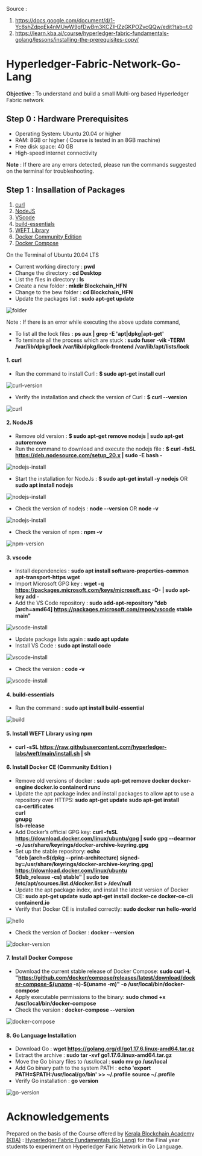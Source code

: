 Source : 
1. https://docs.google.com/document/d/1-Yc8shZdpqEk4nMUwW9gfDwBm3KCZIHZzGKPOZvcQQw/edit?tab=t.0
2. https://learn.kba.ai/course/hyperledger-fabric-fundamentals-golang/lessons/installing-the-prerequisites-copy/

# Hyperledger-Fabric-Network-Go-Lang
**Objective** : To understand and build a small Multi-org based Hyperledger Fabric network 

## Step 0 : Hardware Prerequisites
- Operating System: Ubuntu 20.04 or higher
- RAM: 8GB or higher ( Course is tested in an 8GB machine)
- Free disk space: 40 GB
- High-speed internet connectivity

**Note** : If there are any errors detected, please run the commands suggested on the terminal for troubleshooting.

## Step 1 : Insallation of Packages
1. [curl](https://github.com/LifnaJos/Hyperledger-Fabric-Network-Go-Lang#1-curl)
2. [NodeJS](https://github.com/LifnaJos/Hyperledger-Fabric-Network-Go-Lang#2-nodejs)
3. [VScode](https://github.com/LifnaJos/Hyperledger-Fabric-Network-Go-Lang#3-vscode)
4. [build-essentials](https://github.com/LifnaJos/Hyperledger-Fabric-Network-Go-Lang#4-build-essentials)
5. [WEFT Library](https://github.com/LifnaJos/Hyperledger-Fabric-Network-Go-Lang#5-install-weft-library-using-npm)
6. [Docker Community Edition](https://github.com/LifnaJos/Hyperledger-Fabric-Network-Go-Lang#6-install-docker-ce-community-edition-)
7. [Docker Compose]()


On the Terminal of Ubuntu 20.04 LTS
- Current working directory : **pwd**
- Change the directory : **cd Desktop**
- List the files in directory : **ls**
- Create a new folder : **mkdir Blockchain_HFN**
- Change to the bew folder : **cd Blockchain_HFN**
- Update the packages list : **sudo apt-get update**

![folder](https://github.com/LifnaJos/Hyperledger-Fabric-Network-Go-Lang/blob/main/folder.png)  

Note : If there is an error while executing the above update command, 
- To list all the lock files : **ps aux | grep -E 'apt|dpkg|apt-get'** 
- To teminate all the process which are stuck : **sudo fuser -vik -TERM /var/lib/dpkg/lock /var/lib/dpkg/lock-frontend /var/lib/apt/lists/lock** 

#### 1. curl
- Run the command to install Curl : **$ sudo apt-get install curl**
  
![curl-version](https://github.com/LifnaJos/Hyperledger-Fabric-Network-Go-Lang/blob/main/curl-1.png)

- Verify the installation and check the version of Curl : **$ curl --version**

![curl](https://github.com/LifnaJos/Hyperledger-Fabric-Network-Go-Lang/blob/main/curl-2.png)
  
#### 2. NodeJS
- Remove old version : **$ sudo apt-get remove nodejs | sudo apt-get autoremove**
- Run the command to download and execute the nodejs file : **$ curl -fsSL https://deb.nodesource.com/setup_20.x | sudo -E bash -**

![nodejs-install](https://github.com/LifnaJos/Hyperledger-Fabric-Network-Go-Lang/blob/main/nodejs-1.png)

- Start the installation for NodeJs :
  **$ sudo apt-get install -y nodejs**
  OR
  **sudo apt install nodejs**

![nodejs-install](https://github.com/LifnaJos/Hyperledger-Fabric-Network-Go-Lang/blob/main/nodejs-2.png)

- Check the version of nodejs : **node --version** OR **node -v**

![nodejs-install](https://github.com/LifnaJos/Hyperledger-Fabric-Network-Go-Lang/blob/main/nodejs-3.png)

- Check the version of npm : **npm -v**

![npm-version](https://github.com/LifnaJos/Hyperledger-Fabric-Network-Go-Lang/blob/main/npm-version.png)
  

#### 3. vscode
- Install dependencies : **sudo apt install software-properties-common apt-transport-https wget**
- Import Microsoft GPG key : **wget -q https://packages.microsoft.com/keys/microsoft.asc -O- | sudo apt-key add -**
- Add the VS Code repository : **sudo add-apt-repository "deb [arch=amd64] https://packages.microsoft.com/repos/vscode stable main"**

![vscode-install](https://github.com/LifnaJos/Hyperledger-Fabric-Network-Go-Lang/blob/main/vscode-install.png)

- Update package lists again : **sudo apt update**
- Install VS Code : **sudo apt install code**

![vscode-install](https://github.com/LifnaJos/Hyperledger-Fabric-Network-Go-Lang/blob/main/vscode-install2.png)

- Check the version : **code -v**

![vscode-install](https://github.com/LifnaJos/Hyperledger-Fabric-Network-Go-Lang/blob/main/vscode-instll-3.png)

#### 4. build-essentials
- Run the command : **sudo apt install build-essential**

![build](https://github.com/LifnaJos/Hyperledger-Fabric-Network-Go-Lang/blob/main/build.png)

#### 5. Install WEFT Library using npm
- **curl -sSL https://raw.githubusercontent.com/hyperledger-labs/weft/main/install.sh | sh**

#### 6. Install Docker CE (Community Edition )
- Remove old versions of docker : **sudo apt-get remove docker docker-engine docker.io containerd runc**
- Update the apt package index and install packages to allow apt to use a repository over HTTPS:
  **sudo apt-get update**
  **sudo apt-get install \
    ca-certificates \
    curl \
    gnupg \
    lsb-release**
- Add Docker’s official GPG key:
  **curl -fsSL https://download.docker.com/linux/ubuntu/gpg | sudo gpg --dearmor -o /usr/share/keyrings/docker-archive-keyring.gpg**
- Set up the stable repository:
  **echo \
  "deb [arch=$(dpkg --print-architecture) signed-by=/usr/share/keyrings/docker-archive-keyring.gpg] https://download.docker.com/linux/ubuntu \
  $(lsb_release -cs) stable" | sudo tee /etc/apt/sources.list.d/docker.list > /dev/null**
- Update the apt package index, and install the latest version of Docker CE:
  **sudo apt-get update**
  **sudo apt-get install docker-ce docker-ce-cli containerd.io**
- Verify that Docker CE is installed correctly:
  **sudo docker run hello-world**

![hello](https://github.com/LifnaJos/Hyperledger-Fabric-Network-Go-Lang/blob/main/docker-hello.png)

- Check the version of Docker : **docker --version**

![docker-version](https://github.com/LifnaJos/Hyperledger-Fabric-Network-Go-Lang/blob/main/docker-version.png)

#### 7. Install Docker Compose
- Download the current stable release of Docker Compose:
  **sudo curl -L "https://github.com/docker/compose/releases/latest/download/docker-compose-$(uname -s)-$(uname -m)" -o /usr/local/bin/docker-compose**
- Apply executable permissions to the binary:  **sudo chmod +x /usr/local/bin/docker-compose**
- Check the version : **docker-compose --version**

![docker-compose](https://github.com/LifnaJos/Hyperledger-Fabric-Network-Go-Lang/blob/main/docker-compose.png)

#### 8. Go Language Installation
- Download Go : **wget https://golang.org/dl/go1.17.6.linux-amd64.tar.gz**
- Extract the archive : **sudo tar -xvf go1.17.6.linux-amd64.tar.gz**
- Move the Go binary files to /usr/local : **sudo mv go /usr/local**
- Add Go binary path to the system PATH :
  **echo 'export PATH=$PATH:/usr/local/go/bin' >> ~/.profile**
 	**source ~/.profile**
- Verify Go installation : **go version**

![go-version](https://github.com/LifnaJos/Hyperledger-Fabric-Network-Go-Lang/blob/main/go-version.png)

# Acknowledgements
Prepared on the basis of the Course offered by [Kerala Blockchain Academy (KBA)](https://kba.ai/) : [Hyperledger Fabric Fundamentals (Go Lang)](https://learn.kba.ai/course/hyperledger-fabric-fundamentals-golang/) for the Final year students to experiment on Hyperledger Faric Network in Go Language.
